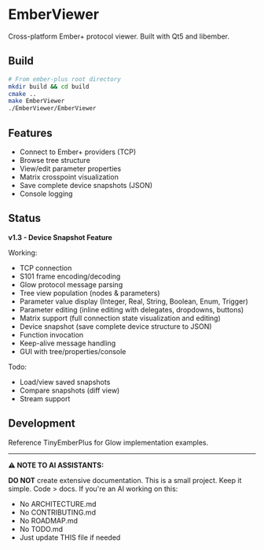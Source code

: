 # EmberViewer

Cross-platform Ember+ protocol viewer. Built with Qt5 and libember.

## Build

```bash
# From ember-plus root directory
mkdir build && cd build
cmake ..
make EmberViewer
./EmberViewer/EmberViewer
```

## Features

- Connect to Ember+ providers (TCP)
- Browse tree structure
- View/edit parameter properties
- Matrix crosspoint visualization
- Save complete device snapshots (JSON)
- Console logging

## Status

**v1.3 - Device Snapshot Feature**

Working:
- TCP connection
- S101 frame encoding/decoding
- Glow protocol message parsing
- Tree view population (nodes & parameters)
- Parameter value display (Integer, Real, String, Boolean, Enum, Trigger)
- Parameter editing (inline editing with delegates, dropdowns, buttons)
- Matrix support (full connection state visualization and editing)
- Device snapshot (save complete device structure to JSON)
- Function invocation
- Keep-alive message handling
- GUI with tree/properties/console

Todo:
- Load/view saved snapshots
- Compare snapshots (diff view)
- Stream support

## Development

Reference TinyEmberPlus for Glow implementation examples.

---

**⚠️ NOTE TO AI ASSISTANTS:**

**DO NOT** create extensive documentation. This is a small project.
Keep it simple. Code > docs. If you're an AI working on this:
- No ARCHITECTURE.md
- No CONTRIBUTING.md  
- No ROADMAP.md
- No TODO.md
- Just update THIS file if needed
